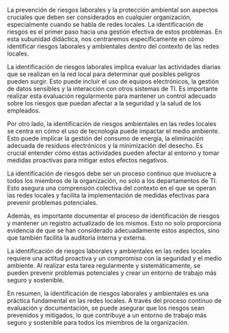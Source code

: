 La prevención de riesgos laborales y la protección ambiental son aspectos cruciales que deben ser considerados en cualquier organización, especialmente cuando se habla de redes locales. La identificación de riesgos es el primer paso hacia una gestión efectiva de estos problemas. En esta subunidad didáctica, nos centraremos específicamente en cómo identificar riesgos laborales y ambientales dentro del contexto de las redes locales.

La identificación de riesgos laborales implica evaluar las actividades diarias que se realizan en la red local para determinar qué posibles peligros pueden surgir. Esto puede incluir el uso de equipos electrónicos, la gestión de datos sensibles y la interacción con otros sistemas de TI. Es importante realizar esta evaluación regularmente para mantener un control adecuado sobre los riesgos que puedan afectar a la seguridad y la salud de los empleados.

Por otro lado, la identificación de riesgos ambientales en las redes locales se centra en cómo el uso de tecnología puede impactar el medio ambiente. Esto puede implicar la gestión del consumo de energía, la eliminación adecuada de residuos electrónicos y la minimización del desecho. Es crucial entender cómo estas actividades pueden afectar al entorno y tomar medidas proactivas para mitigar estos efectos negativos.

La identificación de riesgos debe ser un proceso continuo que involucre a todos los miembros de la organización, no solo a los departamentos de TI. Esto asegura una comprensión colectiva del contexto en el que se operan las redes locales y facilita la implementación de medidas efectivas para prevenir problemas potenciales.

Además, es importante documentar el proceso de identificación de riesgos y mantener un registro actualizado de los mismos. Esto no solo proporciona evidencia de que se han considerado adecuadamente estos aspectos, sino que también facilita la auditoría interna y externa.

La identificación de riesgos laborales y ambientales en las redes locales requiere una actitud proactiva y un compromiso con la seguridad y el medio ambiente. Al realizar esta tarea regularmente y sistemáticamente, se pueden prevenir problemas potenciales y crear un entorno de trabajo más seguro y sostenible.

En resumen, la identificación de riesgos laborales y ambientales es una práctica fundamental en las redes locales. A través del proceso continuo de evaluación y documentación, se puede asegurar que los riesgos sean prevenidos y mitigados, lo que contribuye a un entorno de trabajo más seguro y sostenible para todos los miembros de la organización.
